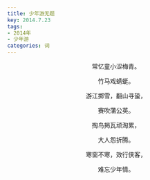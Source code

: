 ```yaml
---
title: 少年游无题
key: 2014.7.23
tags: 
- 2014年 
- 少年游
categories: 词
---
```


<p align="center">常忆童小涩梅青。
</p>
<p align="center">竹马戏蜻蜓。
</p>
<p align="center">游江掷雪，翻山寻蛩，
</p>
<p align="center">赛吹蒲公英。
</p>
<p align="center">掏鸟掲瓦顽淘累，
</p>
<p align="center">大人怨折腾。
</p>
<p align="center">寒窗不寒，效行侠客，
</p>
<p align="center">难忘少年情。
</p>

